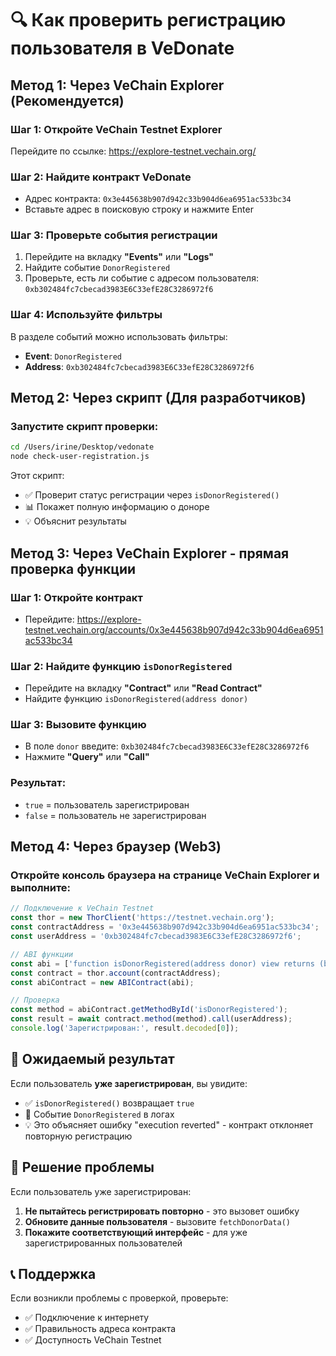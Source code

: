 # 🔍 Как проверить регистрацию пользователя в VeDonate

## Метод 1: Через VeChain Explorer (Рекомендуется)

### Шаг 1: Откройте VeChain Testnet Explorer

Перейдите по ссылке: https://explore-testnet.vechain.org/

### Шаг 2: Найдите контракт VeDonate

- Адрес контракта: `0x3e445638b907d942c33b904d6ea6951ac533bc34`
- Вставьте адрес в поисковую строку и нажмите Enter

### Шаг 3: Проверьте события регистрации

1. Перейдите на вкладку **"Events"** или **"Logs"**
2. Найдите событие `DonorRegistered`
3. Проверьте, есть ли событие с адресом пользователя: `0xb302484fc7cbecad3983E6C33efE28C3286972f6`

### Шаг 4: Используйте фильтры

В разделе событий можно использовать фильтры:

- **Event**: `DonorRegistered`
- **Address**: `0xb302484fc7cbecad3983E6C33efE28C3286972f6`

## Метод 2: Через скрипт (Для разработчиков)

### Запустите скрипт проверки:

```bash
cd /Users/irine/Desktop/vedonate
node check-user-registration.js
```

Этот скрипт:

- ✅ Проверит статус регистрации через `isDonorRegistered()`
- 📊 Покажет полную информацию о доноре
- 💡 Объяснит результаты

## Метод 3: Через VeChain Explorer - прямая проверка функции

### Шаг 1: Откройте контракт

- Перейдите: https://explore-testnet.vechain.org/accounts/0x3e445638b907d942c33b904d6ea6951ac533bc34

### Шаг 2: Найдите функцию `isDonorRegistered`

- Перейдите на вкладку **"Contract"** или **"Read Contract"**
- Найдите функцию `isDonorRegistered(address donor)`

### Шаг 3: Вызовите функцию

- В поле `donor` введите: `0xb302484fc7cbecad3983E6C33efE28C3286972f6`
- Нажмите **"Query"** или **"Call"**

### Результат:

- `true` = пользователь зарегистрирован
- `false` = пользователь не зарегистрирован

## Метод 4: Через браузер (Web3)

### Откройте консоль браузера на странице VeChain Explorer и выполните:

```javascript
// Подключение к VeChain Testnet
const thor = new ThorClient('https://testnet.vechain.org');
const contractAddress = '0x3e445638b907d942c33b904d6ea6951ac533bc34';
const userAddress = '0xb302484fc7cbecad3983E6C33efE28C3286972f6';

// ABI функции
const abi = ['function isDonorRegistered(address donor) view returns (bool)'];
const contract = thor.account(contractAddress);
const abiContract = new ABIContract(abi);

// Проверка
const method = abiContract.getMethodById('isDonorRegistered');
const result = await contract.method(method).call(userAddress);
console.log('Зарегистрирован:', result.decoded[0]);
```

## 🎯 Ожидаемый результат

Если пользователь **уже зарегистрирован**, вы увидите:

- ✅ `isDonorRegistered()` возвращает `true`
- 📝 Событие `DonorRegistered` в логах
- 💡 Это объясняет ошибку "execution reverted" - контракт отклоняет повторную регистрацию

## 🔧 Решение проблемы

Если пользователь уже зарегистрирован:

1. **Не пытайтесь регистрировать повторно** - это вызовет ошибку
2. **Обновите данные пользователя** - вызовите `fetchDonorData()`
3. **Покажите соответствующий интерфейс** - для уже зарегистрированных пользователей

## 📞 Поддержка

Если возникли проблемы с проверкой, проверьте:

- ✅ Подключение к интернету
- ✅ Правильность адреса контракта
- ✅ Доступность VeChain Testnet
